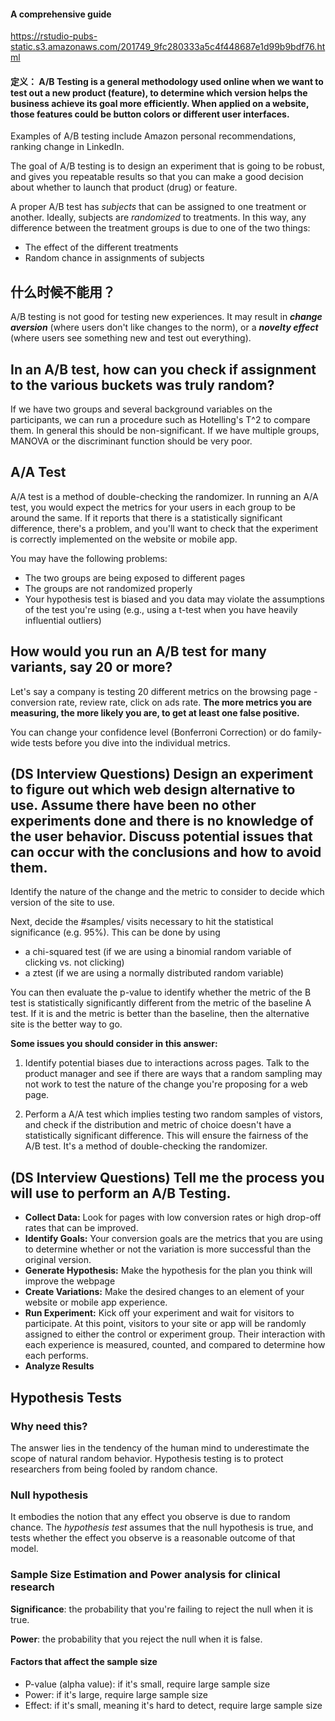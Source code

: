 #### A comprehensive guide
https://rstudio-pubs-static.s3.amazonaws.com/201749_9fc280333a5c4f448687e1d99b9bdf76.html

#### 定义： A/B Testing is a general methodology used online when we want to test out a new product (feature), to determine which version helps the business achieve its goal more efficiently. When applied on a website, those features could be button colors or different user interfaces.

Examples of A/B testing include Amazon personal recommendations, ranking change in LinkedIn.

The goal of A/B testing is to design an experiment that is going to be robust, and gives you repeatable results so that you can make a good decision about whether to launch that product (drug) or feature.

A proper A/B test has *subjects* that can be assigned to one treatment or another. Ideally, subjects are *randomized* to treatments. In this way, any difference between the treatment groups is due to one of the two things:
- The effect of the different treatments
- Random chance in assignments of subjects

## 什么时候不能用？
A/B testing is not good for testing new experiences. It may result in ***change aversion*** (where users don't like changes to the norm), or a ***novelty effect*** (where users see something new and test out everything).

## In an A/B test, how can you check if assignment to the various buckets was truly random?
If we have two groups and several background variables on the participants, we can run a procedure such as Hotelling's T^2 to compare them. In general this should be non-significant. If we have multiple groups, MANOVA or the discriminant function should be very poor.

## A/A Test
A/A test is a method of double-checking the randomizer. In running an A/A test, you would expect the metrics for your users in each group to be around the same. If it reports that there is a statistically significant difference, there's a problem, and you'll want to check that the experiment is correctly implemented on the website or mobile app.

You may have the following problems:
- The two groups are being exposed to different pages
- The groups are not randomized properly
- Your hypothesis test is biased and you data may violate the assumptions of the test you're using (e.g., using a t-test when you have heavily influential outliers)

## How would you run an A/B test for many variants, say 20 or more?
Let's say a company is testing 20 different metrics on the browsing page - conversion rate, review rate, click on ads rate. **The more metrics you are measuring, the more likely you are, to get at least one false positive.**

You can change your confidence level (Bonferroni Correction) or do family-wide tests before you dive into the individual metrics.

## (DS Interview Questions) Design an experiment to figure out which web design alternative to use. Assume there have been no other experiments done and there is no knowledge of the user behavior. Discuss potential issues that can occur with the conclusions and how to avoid them.
Identify the nature of the change and the metric to consider to decide which version of the site to use.

Next, decide the #samples/ visits necessary to hit the statistical significance (e.g. 95%). This can be done by using 
- a chi-squared test (if we are using a binomial random variable of clicking vs. not clicking)
- a ztest (if we are using a normally distributed random variable)

You can then evaluate the p-value to identify whether the metric of the B test is statistically significantly different from the metric of the baseline A test. If it is and the metric is better than the baseline, then the alternative site is the better way to go.

**Some issues you should consider in this answer:**

1) Identify potential biases due to interactions across pages. Talk to the product manager and see if there are ways that a random sampling may not work to test the nature of the change you're proposing for a web page.

2) Perform a A/A test which implies testing two random samples of vistors, and check if the distribution and metric of choice doesn't have a statistically significant difference. This will ensure the fairness of the A/B test. It's a method of double-checking the randomizer.

## (DS Interview Questions) Tell me the process you will use to perform an A/B Testing.
- **Collect Data:** Look for pages with low conversion rates or high drop-off rates that can be improved.
- **Identify Goals:** Your conversion goals are the metrics that you are using to determine whether or not the variation is more successful than the original version.
- **Generate Hypothesis:** Make the hypothesis for the plan you think will improve the webpage
- **Create Variations:** Make the desired changes to an element of your website or mobile app experience.
- **Run Experiment:** Kick off your experiment and wait for visitors to participate. At this point, visitors to your site or app will be randomly assigned to either the control or experiment group. Their interaction with each experience is measured, counted, and compared to determine how each performs.
- **Analyze Results**

## Hypothesis Tests
### Why need this?
The answer lies in the tendency of the human mind to underestimate the scope of natural random behavior. Hypothesis testing is to protect researchers from being fooled by random chance.

### Null hypothesis
It embodies the notion that any effect you observe is due to random chance. The *hypothesis test* assumes that the null hypothesis is true, and tests whether the effect you observe is a reasonable outcome of that model.

### Sample Size Estimation and Power analysis for clinical research
**Significance**: the probability that you're failing to reject the null when it is true.

**Power**: the probability that you reject the null when it is false.

#### Factors that affect the sample size
- P-value (alpha value): if it's small, require large sample size
- Power: if it's large, require large sample size
- Effect: if it's small, meaning it's hard to detect, require large sample size

